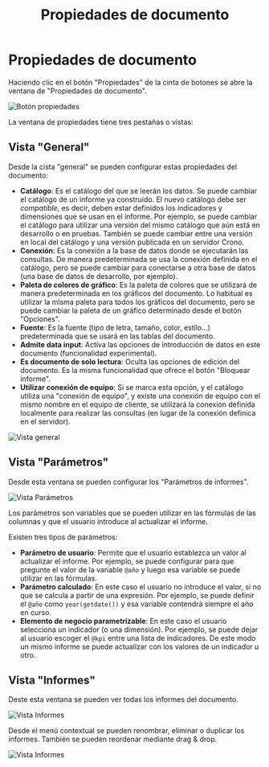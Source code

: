 ﻿---
sidebarDepth: 2
title: Propiedades de documento
position: 120
Autogenerated: true
---

# Propiedades de documento

Haciendo clic en el botón "Propiedades" de la cinta de botones se abre la ventana de "Propiedades de documento".

![Botón propiedades](/images/analysis/BotonPropiedades.png)

La ventana de propiedades tiene tres pestañas o vistas:

## Vista "General"

Desde la cista "general" se pueden configurar estas propiedades del documento:

- **Catálogo**: Es el catálogo del que se leerán los datos. Se puede cambiar el catálogo de un informe ya construído. El nuevo catálogo debe ser *compatible*, es decir, deben estar definidos los indicadores y dimensiones que se usan en el informe. Por ejemplo, se puede cambiar el catálogo para utilizar una versión del mismo catálogo que aún está en desarrollo o en pruebas. También se puede cambiar entre una versión en local del catálogo y una versión publicada en un servidor Crono.
- **Conexión**: Es la conexión a la base de datos donde se ejecutarán las consultas. De manera predeterminada se usa la conexión definida en el catálogo, pero se puede cambiar para conectarse a otra base de datos (una base de datos de desarrollo, por ejemplo). 
- **Paleta de colores de gráfico**: Es la paleta de colores que se utilizará de manera predeterminada en los gráficos del documento. Lo habitual es utilizar la misma paleta para todos los gráficos del documento, pero se puede cambiar la paleta de un gráfico determinado desde el botón "Opciones".
- **Fuente**: Es la fuente (tipo de letra, tamaño, color, estilo...) predeterminada que se usará en las tablas del documento. 
- **Admite data input**: Activa las opciones de introducción de datos en este documento (funcionalidad experimental).
- **Es documento de solo lectura**: Oculta las opciones de edición del documento. Es la misma funcionalidad que ofrece el botón "Bloquear informe".
- **Utilizar conexión de equipo**: Si se marca esta opción, y el catálogo utiliza una "conexión de equipo", y existe una conexión de equipo con el mismo nombre en el equipo de cliente, se utilizará la conexión definida localmente para realizar las consultas (en lugar de la conexión definica en el servidor).


![Vista general](/images/analysis/PropiedadesVistaGeneral.png)


## Vista "Parámetros"

Desde esta ventana se pueden configurar los "Parámetros de informes". 

![Vista Parámetros](/images/analysis/PropiedadesVistaParametros.png)


Los parámetros son variables que se pueden utilizar en las fórmulas de las columnas y que el usuario introduce al actualizar el informe.

Existen tres tipos de parámetros:

- **Parámetro de usuario**: Permite que el usuario establezca un valor al actualizar el informe. Por ejemplo, se puede configurar para que pregunte el valor de la variable `@año` y luego esa variable se puede utilizar en las fórmulas.
- **Parámetro calculado**: En este caso el usuario no introduce el valor, si no que se calcula a partir de una expresión. Por ejemplo, se puede definir el `@año` como `year(getdate())` y esa variable contendrá siempre el año en curso.
- **Elemento de negocio parametrizable**: En este caso el usuario selecciona un indicador (o una dimensión). Por ejemplo, se puede dejar al usuario escoger el `@kpi` entre una lista de indicadores. De este modo un mismo informe se puede actualizar con los valores de un indicador u otro.

## Vista "Informes"

Deste esta ventana se pueden ver todas los informes del documento. 

![Vista Informes](/images/analysis/PropiedadesVistaInformes.png)

Desde el menú contextual se pueden renombrar, eliminar o duplicar los informes. También se pueden reordenar mediante drag & drop.


![Vista Informes](/images/analysis/MenuContextualInforme.png)
